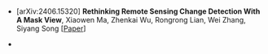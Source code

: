 

### 

* [arXiv:2406.15320] **Rethinking Remote Sensing Change Detection With A Mask View**, Xiaowen Ma, Zhenkai Wu, Rongrong Lian, Wei Zhang, Siyang Song
  [[Paper](https://arxiv.org/abs/2406.15320)]

* 



